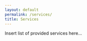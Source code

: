 ```yaml
---
layout: default
permalink: /services/
title: Services
---
```


Insert list of provided services here...
